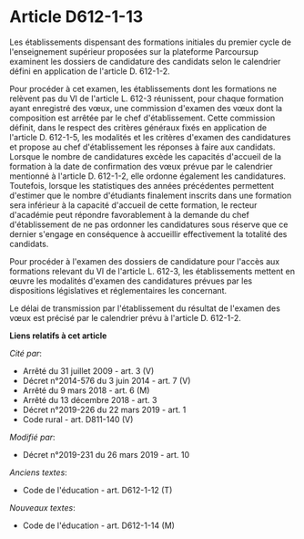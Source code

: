 # Article D612-1-13

Les établissements dispensant des formations initiales du premier cycle de l'enseignement supérieur proposées sur la
plateforme Parcoursup examinent les dossiers de candidature des candidats selon le calendrier défini en application de
l'article D. 612-1-2.

Pour procéder à cet examen, les établissements dont les formations ne relèvent pas du VI de l'article L. 612-3 réunissent,
pour chaque formation ayant enregistré des vœux, une commission d'examen des vœux dont la composition est arrêtée par le chef
d'établissement. Cette commission définit, dans le respect des critères généraux fixés en application de l'article D.
612-1-5, les modalités et les critères d'examen des candidatures et propose au chef d'établissement les réponses à faire aux
candidats. Lorsque le nombre de candidatures excède les capacités d'accueil de la formation à la date de confirmation des
vœux prévue par le calendrier mentionné à l'article D. 612-1-2, elle ordonne également les candidatures. Toutefois, lorsque
les statistiques des années précédentes permettent d'estimer que le nombre d'étudiants finalement inscrits dans une formation
sera inférieur à la capacité d'accueil de cette formation, le recteur d'académie peut répondre favorablement à la demande du
chef d'établissement de ne pas ordonner les candidatures sous réserve que ce dernier s'engage en conséquence à accueillir
effectivement la totalité des candidats.

Pour procéder à l'examen des dossiers de candidature pour l'accès aux formations relevant du VI de l'article L. 612-3, les
établissements mettent en œuvre les modalités d'examen des candidatures prévues par les dispositions législatives et
réglementaires les concernant.

Le délai de transmission par l'établissement du résultat de l'examen des vœux est précisé par le calendrier prévu à l'article
D. 612-1-2.

**Liens relatifs à cet article**

_Cité par_:

  - Arrêté du 31 juillet 2009 - art. 3 (V)
  - Décret n°2014-576 du 3 juin 2014 - art. 7 (V)
  - Arrêté du 9 mars 2018 - art. 6 (M)
  - Arrêté du 13 décembre 2018 - art. 3
  - Décret n°2019-226 du 22 mars 2019 - art. 1
  - Code rural - art. D811-140 (V)

_Modifié par_:

  - Décret n°2019-231 du 26 mars 2019 - art. 10

_Anciens textes_:

  - Code de l'éducation - art. D612-1-12 (T)

_Nouveaux textes_:

  - Code de l'éducation - art. D612-1-14 (M)
